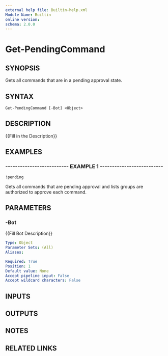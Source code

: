 ```yaml
---
external help file: Builtin-help.xml
Module Name: Builtin
online version: 
schema: 2.0.0
---
```


# Get-PendingCommand

## SYNOPSIS
Gets all commands that are in a pending approval state.

## SYNTAX

```
Get-PendingCommand [-Bot] <Object>
```

## DESCRIPTION
{{Fill in the Description}}

## EXAMPLES

### -------------------------- EXAMPLE 1 --------------------------
```
!pending
```

Gets all commands that are pending approval and lists groups are authorized to approve each command.

## PARAMETERS

### -Bot
{{Fill Bot Description}}

```yaml
Type: Object
Parameter Sets: (All)
Aliases: 

Required: True
Position: 1
Default value: None
Accept pipeline input: False
Accept wildcard characters: False
```

## INPUTS

## OUTPUTS

## NOTES

## RELATED LINKS

